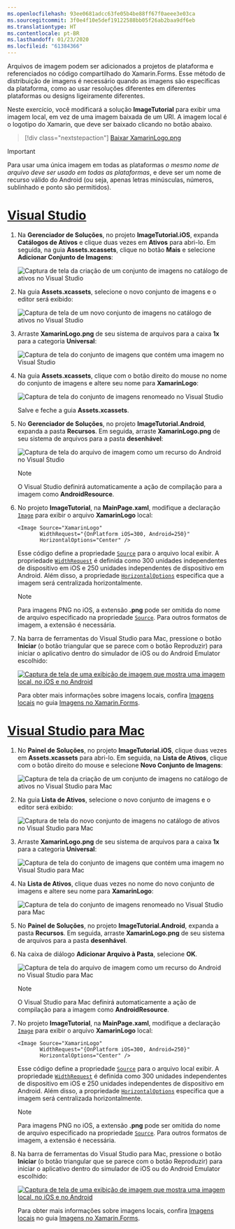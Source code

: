 ```yaml
---
ms.openlocfilehash: 93ee0681adcc63fe05b4be88ff67f0aeee3e03ca
ms.sourcegitcommit: 3f0e4f10e5def19122588bb05f26ab2baa9df6eb
ms.translationtype: HT
ms.contentlocale: pt-BR
ms.lasthandoff: 01/23/2020
ms.locfileid: "61384366"
---
```

Arquivos de imagem podem ser adicionados a projetos de plataforma e referenciados no código compartilhado do Xamarin.Forms. Esse método de distribuição de imagens é necessário quando as imagens são específicas da plataforma, como ao usar resoluções diferentes em diferentes plataformas ou designs ligeiramente diferentes.

Neste exercício, você modificará a solução **ImageTutorial** para exibir uma imagem local, em vez de uma imagem baixada de um URI. A imagem local é o logotipo do Xamarin, que deve ser baixado clicando no botão abaixo.

> [!div class="nextstepaction"]
> [Baixar XamarinLogo.png](https://raw.githubusercontent.com/xamarin/xamarin-forms-samples/master/UserInterface/PlatformSpecifics/Droid/Resources/drawable/XamarinLogo.png)

> [!IMPORTANT]
> Para usar uma única imagem em todas as plataformas *o mesmo nome de arquivo deve ser usado em todas as plataformas*, e deve ser um nome de recurso válido do Android (ou seja, apenas letras minúsculas, números, sublinhado e ponto são permitidos).

# <a name="visual-studiotabvswin"></a>[Visual Studio](#tab/vswin)

1. Na **Gerenciador de Soluções**, no projeto **ImageTutorial.iOS**, expanda **Catálogos de Ativos** e clique duas vezes em **Ativos** para abri-lo. Em seguida, na guia **Assets.xcassets**, clique no botão **Mais** e selecione **Adicionar Conjunto de Imagens**:

    ![Captura de tela da criação de um conjunto de imagens no catálogo de ativos no Visual Studio](../images/vs/new-image-set.png "Novo conjunto de imagens do catálogo de ativos")

1. Na guia **Assets.xcassets**, selecione o novo conjunto de imagens e o editor será exibido:

    ![Captura de tela de um novo conjunto de imagens no catálogo de ativos no Visual Studio](../images/vs/new-image-set-editor.png "Editor do conjunto de imagens do catálogo de ativos")

1. Arraste **XamarinLogo.png** de seu sistema de arquivos para a caixa **1x** para a categoria **Universal**:

    ![Captura de tela do conjunto de imagens que contém uma imagem no Visual Studio](../images/vs/image-set-with-image.png "Conjunto de imagens contendo uma imagem")

1. Na guia **Assets.xcassets**, clique com o botão direito do mouse no nome do conjunto de imagens e altere seu nome para **XamarinLogo**:

    ![Captura de tela do conjunto de imagens renomeado no Visual Studio](../images/vs/rename-image-set.png "Conjunto de imagens renomeado")

    Salve e feche a guia **Assets.xcassets**.

1. No **Gerenciador de Soluções**, no projeto **ImageTutorial.Android**, expanda a pasta **Recursos**. Em seguida, arraste **XamarinLogo.png** de seu sistema de arquivos para a pasta **desenhável**:

    ![Captura de tela do arquivo de imagem como um recurso do Android no Visual Studio](../images/vs/android-resource.png "Arquivo de imagem local na pasta de recursos do Android")

    > [!NOTE]
    > O Visual Studio definirá automaticamente a ação de compilação para a imagem como **AndroidResource**.

1. No projeto **ImageTutorial**, na **MainPage.xaml**, modifique a declaração [`Image`](xref:Xamarin.Forms.Editor) para exibir o arquivo **XamarinLogo** local:

    ```xaml
    <Image Source="XamarinLogo"
           WidthRequest="{OnPlatform iOS=300, Android=250}"
           HorizontalOptions="Center" />
    ```

    Esse código define a propriedade [`Source`](xref:Xamarin.Forms.Image.Source) para o arquivo local exibir. A propriedade [`WidthRequest`](xref:Xamarin.Forms.VisualElement.WidthRequest) é definida como 300 unidades independentes de dispositivo em iOS e 250 unidades independentes de dispositivo em Android. Além disso, a propriedade [`HorizontalOptions`](xref:Xamarin.Forms.View.HorizontalOptions) especifica que a imagem será centralizada horizontalmente.

    > [!NOTE]
    > Para imagens PNG no iOS, a extensão **.png** pode ser omitida do nome de arquivo especificado na propriedade [`Source`](xref:Xamarin.Forms.Image.Source). Para outros formatos de imagem, a extensão é necessária.

1. Na barra de ferramentas do Visual Studio para Mac, pressione o botão **Iniciar** (o botão triangular que se parece com o botão Reproduzir) para iniciar o aplicativo dentro do simulador de iOS ou do Android Emulator escolhido:

    [![Captura de tela de uma exibição de imagem que mostra uma imagem local, no iOS e no Android](../images/local-file.png "Exibição de imagem mostrando uma imagem local")](../images/local-file-large.png#lightbox "Exibição de imagem mostrando uma imagem local")

    Para obter mais informações sobre imagens locais, confira [Imagens locais](~/xamarin-forms/user-interface/images.md#local-images) no guia [Imagens no Xamarin.Forms](~/xamarin-forms/user-interface/images.md).

# <a name="visual-studio-for-mactabvsmac"></a>[Visual Studio para Mac](#tab/vsmac)

1. No **Painel de Soluções**, no projeto **ImageTutorial.iOS**, clique duas vezes em **Assets.xcassets** para abri-lo. Em seguida, na **Lista de Ativos**, clique com o botão direito do mouse e selecione **Novo Conjunto de Imagens**:

    ![Captura de tela da criação de um conjunto de imagens no catálogo de ativos no Visual Studio para Mac](../images/vsmac/new-image-set.png "Novo conjunto de imagens do catálogo de ativos")

1. Na guia **Lista de Ativos**, selecione o novo conjunto de imagens e o editor será exibido:

    ![Captura de tela do novo conjunto de imagens no catálogo de ativos no Visual Studio para Mac](../images/vsmac/new-image-set-editor.png "Editor do conjunto de imagens do catálogo de ativos")

1. Arraste **XamarinLogo.png** de seu sistema de arquivos para a caixa **1x** para a categoria **Universal**:

    ![Captura de tela do conjunto de imagens que contém uma imagem no Visual Studio para Mac](../images/vsmac/image-set-with-image.png "Conjunto de imagens contendo uma imagem")

1. Na **Lista de Ativos**, clique duas vezes no nome do novo conjunto de imagens e altere seu nome para **XamarinLogo**:

    ![Captura de tela do conjunto de imagens renomeado no Visual Studio para Mac](../images/vsmac/rename-image-set.png "Conjunto de imagens renomeado")

1. No **Painel de Soluções**, no projeto **ImageTutorial.Android**, expanda a pasta **Recursos**. Em seguida, arraste **XamarinLogo.png** de seu sistema de arquivos para a pasta **desenhável**.

1. Na caixa de diálogo **Adicionar Arquivo à Pasta**, selecione **OK**.

    ![Captura de tela do arquivo de imagem como um recurso do Android no Visual Studio para Mac](../images/vsmac/android-resource.png "Arquivo de imagem local na pasta de recursos do Android")

    > [!NOTE]
    > O Visual Studio para Mac definirá automaticamente a ação de compilação para a imagem como **AndroidResource**.

1. No projeto **ImageTutorial**, na **MainPage.xaml**, modifique a declaração [`Image`](xref:Xamarin.Forms.Editor) para exibir o arquivo **XamarinLogo** local:

    ```xaml
    <Image Source="XamarinLogo"
           WidthRequest="{OnPlatform iOS=300, Android=250}"
           HorizontalOptions="Center" />
    ```

    Esse código define a propriedade [`Source`](xref:Xamarin.Forms.Image.Source) para o arquivo local exibir. A propriedade [`WidthRequest`](xref:Xamarin.Forms.VisualElement.WidthRequest) é definida como 300 unidades independentes de dispositivo em iOS e 250 unidades independentes de dispositivo em Android. Além disso, a propriedade [`HorizontalOptions`](xref:Xamarin.Forms.View.HorizontalOptions) especifica que a imagem será centralizada horizontalmente.

    > [!NOTE]
    > Para imagens PNG no iOS, a extensão **.png** pode ser omitida do nome de arquivo especificado na propriedade [`Source`](xref:Xamarin.Forms.Image.Source). Para outros formatos de imagem, a extensão é necessária.

1. Na barra de ferramentas do Visual Studio para Mac, pressione o botão **Iniciar** (o botão triangular que se parece com o botão Reproduzir) para iniciar o aplicativo dentro do simulador de iOS ou do Android Emulator escolhido:

    [![Captura de tela de uma exibição de imagem que mostra uma imagem local, no iOS e no Android](../images/local-file.png "Exibição de imagem mostrando uma imagem local")](../images/local-file-large.png#lightbox "Exibição de imagem mostrando uma imagem local")

    Para obter mais informações sobre imagens locais, confira [Imagens locais](~/xamarin-forms/user-interface/images.md#local-images) no guia [Imagens no Xamarin.Forms](~/xamarin-forms/user-interface/images.md).
